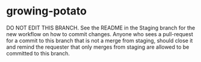 # growing-potato
DO NOT EDIT THIS BRANCH. See the README in the Staging branch for the new workflow on how to commit changes. Anyone who sees a pull-request for a commit to this branch that is not a merge from staging, should close it and remind the requester that only merges from staging are allowed to be committed to this branch.

